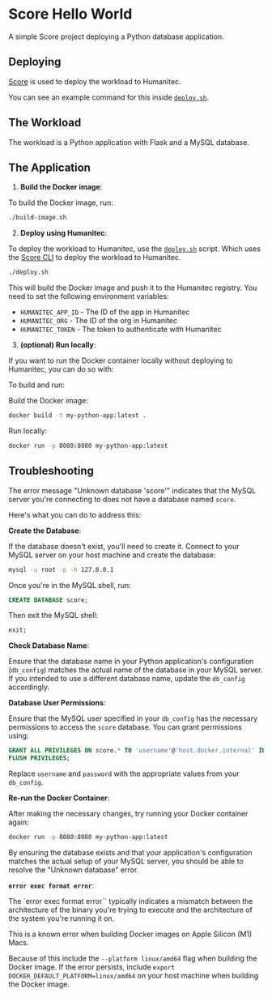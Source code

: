 # Score Hello World

A simple Score project deploying a Python database application.

## Deploying

[Score](https://score.dev/) is used to deploy the workload to Humanitec.

You can see an example command for this inside [`deploy.sh`](./deploy.sh).

## The Workload

The workload is a Python application with Flask and a MySQL database.

## The Application

1. **Build the Docker image**:

To build the Docker image, run:

```bash
./build-image.sh
```

2. **Deploy using Humanitec**:

To deploy the workload to Humanitec, use the [`deploy.sh`](./deploy.sh) script.
Which uses the [Score CLI](https://score.dev/docs/cli) to deploy the workload to Humanitec.

```bash
./deploy.sh
```

This will build the Docker image and push it to the Humanitec registry.
You need to set the following environment variables:

   - `HUMANITEC_APP_ID` - The ID of the app in Humanitec
   - `HUMANITEC_ORG` - The ID of the org in Humanitec
   - `HUMANITEC_TOKEN` - The token to authenticate with Humanitec


3. **(optional) Run locally**:

If you want to run the Docker container locally without deploying to Humanitec, you can do so with:

To build and run:

Build the Docker image:

```bash
docker build -t my-python-app:latest .
```

Run locally:

```bash
docker run -p 8080:8080 my-python-app:latest
```

## Troubleshooting

The error message "Unknown database 'score'" indicates that the MySQL server you're connecting to does not have a database named `score`.

Here's what you can do to address this:

**Create the Database**:

If the database doesn't exist, you'll need to create it. Connect to your MySQL server on your host machine and create the database:

```bash
mysql -u root -p -h 127.0.0.1
```

Once you're in the MySQL shell, run:

```sql
CREATE DATABASE score;
```

Then exit the MySQL shell:

```sql
exit;
```

**Check Database Name**:

Ensure that the database name in your Python application's configuration (`db_config`) matches the actual name of the database in your MySQL server. If you intended to use a different database name, update the `db_config` accordingly.

**Database User Permissions**:

Ensure that the MySQL user specified in your `db_config` has the necessary permissions to access the `score` database. You can grant permissions using:

```sql
GRANT ALL PRIVILEGES ON score.* TO 'username'@'host.docker.internal' IDENTIFIED BY 'password';
FLUSH PRIVILEGES;
```

Replace `username` and `password` with the appropriate values from your `db_config`.

**Re-run the Docker Container**:

After making the necessary changes, try running your Docker container again:

```bash
docker run -p 8080:8080 my-python-app:latest
```

By ensuring the database exists and that your application's configuration matches the actual setup of your MySQL server, you should be able to resolve the "Unknown database" error.


**`error exec format error`**:

The `error exec format error`` typically indicates a mismatch between the architecture of the binary you're trying to execute and the architecture of the system you're running it on.

This is a known error when building Docker images on Apple Silicon (M1) Macs.

Because of this include the `--platform linux/amd64` flag when building the Docker image.
If the error persists, include `export DOCKER_DEFAULT_PLATFORM=linux/amd64` on your host machine when building the Docker image.